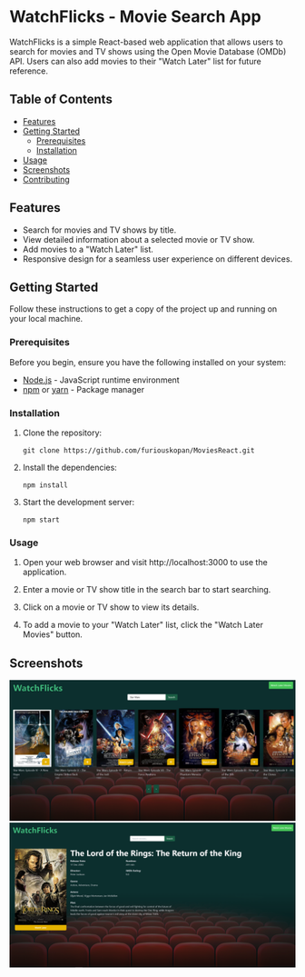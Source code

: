 # WatchFlicks - Movie Search App

WatchFlicks is a simple React-based web application that allows users to search for movies and TV shows using the Open Movie Database (OMDb) API. Users can also add movies to their "Watch Later" list for future reference.

## Table of Contents

- [Features](#features)
- [Getting Started](#getting-started)
  - [Prerequisites](#prerequisites)
  - [Installation](#installation)
- [Usage](#usage)
- [Screenshots](#screenshots)
- [Contributing](#contributing)

## Features

- Search for movies and TV shows by title.
- View detailed information about a selected movie or TV show.
- Add movies to a "Watch Later" list.
- Responsive design for a seamless user experience on different devices.

## Getting Started

Follow these instructions to get a copy of the project up and running on your local machine.

### Prerequisites

Before you begin, ensure you have the following installed on your system:

- [Node.js](https://nodejs.org/) - JavaScript runtime environment
- [npm](https://www.npmjs.com/) or [yarn](https://yarnpkg.com/) - Package manager

### Installation

1. Clone the repository:

   ```
   git clone https://github.com/furiouskopan/MoviesReact.git
   ```
2. Install the dependencies:
   ```
   npm install
   ```
3. Start the development server:
   ```
   npm start
   ```
   
### Usage

1. Open your web browser and visit http://localhost:3000 to use the application.

2. Enter a movie or TV show title in the search bar to start searching.

3. Click on a movie or TV show to view its details.

4. To add a movie to your "Watch Later" list, click the "Watch Later Movies" button.

## Screenshots

![WatchFlicks Screenshot 1](my-project/screenshots/moviesreact1.png)
![WatchFlicks Screenshot 2](my-project/screenshots/moviesreact2.png)
